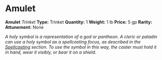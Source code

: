 # Amulet

**Amulet**
_Trinket_
**Type:** Trinket
**Quantity:** 1
**Weight:** 1 lb
**Price:** 5 gp
**Rarity:** 
**Attunement:** None

*A holy symbol is a representation of a god or pantheon. A cleric or paladin can use a holy symbol as a spellcasting focus, as described in the <a href="https://www.dndbeyond.com/compendium/rules/basic-rules/spellcasting#MaterialM">Spellcasting</a> section. To use the symbol in this way, the caster must hold it in hand, wear it visibly, or bear it on a shield.*